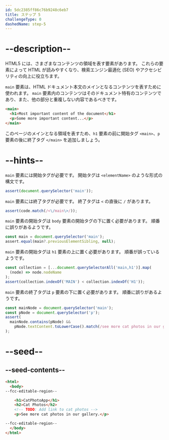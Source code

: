 ```yaml
---
id: 5dc2385ff86c76b9248c6eb7
title: ステップ 5
challengeType: 0
dashedName: step-5
---
```


# --description--

HTML5 には、さまざまなコンテンツの領域を表す要素があります。 これらの要素によって HTML が読みやすくなり、検索エンジン最適化 (SEO) やアクセシビリティの向上に役立ちます。

`main` 要素は、HTML ドキュメント本文のメインとなるコンテンツを表すために使われます。 `main` 要素内のコンテンツはそのドキュメント特有のコンテンツであり、また、他の部分と重複しない内容であるべきです。

```html
<main>
  <h1>Most important content of the document</h1>
  <p>Some more important content...</p>
</main>
```

このページのメインとなる領域を表すため、`h1` 要素の前に開始タグ `<main>`、`p` 要素の後に終了タグ `</main>` を追加しましょう。

# --hints--

`main` 要素には開始タグが必要です。 開始タグは `<elementName>` のような形式の構文です。

```js
assert(document.querySelector('main'));
```

`main` 要素には終了タグが必要です。 終了タグは `<` の直後に `/` があります。

```js
assert(code.match(/<\/main\>/));
```

`main` 要素の開始タグは `body` 要素の開始タグの下に置く必要があります。 順番に誤りがあるようです。

```js
const main = document.querySelector('main');
assert.equal(main?.previousElementSibling, null);
```

`main` 要素の開始タグは `h1` 要素の上に置く必要があります。 順番が誤っているようです。

```js
const collection = [...document.querySelectorAll('main,h1')].map(
  (node) => node.nodeName
);
assert(collection.indexOf('MAIN') < collection.indexOf('H1'));
```

`main` 要素の終了タグは `p` 要素の下に置く必要があります。 順番に誤りがあるようです。

```js
const mainNode = document.querySelector('main');
const pNode = document.querySelector('p');
assert(
  mainNode.contains(pNode) &&
    pNode.textContent.toLowerCase().match(/see more cat photos in our gallery/)
);
```

# --seed--

## --seed-contents--

```html
<html>
  <body>
--fcc-editable-region--

    <h1>CatPhotoApp</h1>
    <h2>Cat Photos</h2>
    <!-- TODO: Add link to cat photos -->
    <p>See more cat photos in our gallery.</p>

--fcc-editable-region--
  </body>
</html>
```

